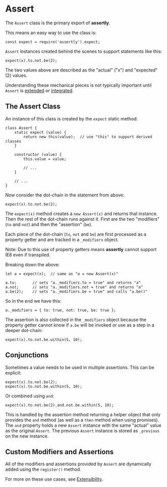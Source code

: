 # Assert

The `Assert` class is the primary export of **assertly**.

This means an easy way to use the class is:

    const expect = require('assertly').expect;

`Assert` instances created behind the scenes to support statements like this:

    expect(x).to.not.be(2);

The two values above are described as the "actual" ("x") and "expected" (2) values.

Understanding these mechanical pieces is not typically important until `Assert` is
[extended](./Extensibility.md) or [integrated](./Integration.md).

## The Assert Class

An instance of this class is created by the `expect` static method:

    class Assert {
        static expect (value) {
            return new this(value);  // use "this" to support derived classes
        }

        constructor (value) {
            this.value = value;

            // ...
        }

        // ...
    }

Now consider the dot-chain in the statement from above:

    expect(x).to.not.be(2);

The `expect(x)` method creates a `new Assert(x)` and returns that instance. Then
the rest of the dot-chain runs against it. First are the two "modifiers" (`to` and
`not`) and then the "assertion" (`be`).

Each piece of the dot-chain (`to`, `not` and `be`) are first processed as a property
getter and are tracked in a `_modifiers` object.

Note: Due to this use of property getters means **assertly** cannot support IE8 even
if transpiled.

Breaking down the above:

    let a = expect(x);  // same as "a = new Assert(x)"

    a.to;       // sets "a._modifiers.to = true" and returns "a"
    a.not;      // sets "a._modifiers.not = true" and returns "a"
    a.be(2);    // sets "a._modifiers.be = true" and calls "a.be()"

So in the end we have this:

    a._modifiers = { to: true, not: true, be: true };

The assertion is also collected in the `_modifiers` object because the property getter
cannot know if `a.be` will be invoked or use as a step in a deeper dot-chain:

    expect(x).to.not.be.within(5, 10);

## Conjunctions

Sometimes a value needs to be used in multiple assertions. This can be explicit:

    expect(x).to.not.be(2);
    expect(x).to.not.be.within(5, 10);

Or combined using `and`:

    expect(x).to.not.be(2).and.not.be.within(5, 10);

This is handled by the assertion method returning a helper object that only provides
the `and` method (as well as a `then` method when using promises). The `and` property
holds a new `Assert` instance with the same "actual" value as the original `Assert`.
The previous `Assert` instance is stored as `_previous` on the new instance.

## Custom Modifiers and Assertions

All of the modifiers and assertions provided by `Assert` are dynamically added
using the `register()` method.

For more on these use cases, see [Extensibility](./Extensibility.md).
